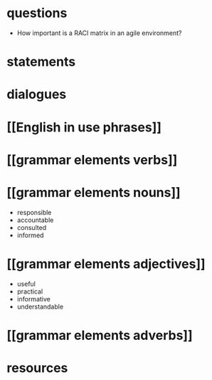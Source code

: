# questions
 - How important is a RACI matrix in an agile environment?
# statements

# dialogues

# [[English in use phrases]]

# [[grammar elements verbs]]

# [[grammar elements nouns]]

- responsible
- accountable
- consulted
- informed

# [[grammar elements adjectives]]
- useful
- practical
- informative
- understandable

# [[grammar elements adverbs]]

# resources
